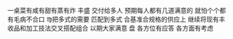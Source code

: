 一桌菜有咸有甜有蒸有炸 丰盛 交付给多人
预期每人都有几道满意的 就怕个个都有毛病不合口
♍︎把多式的需要 匹配到多式 合基准合规格的供应上
继续将现有丰收品和加工技法交叉搭配组合 以期大家满意
盘 各方位有应答 各方面有考虑
